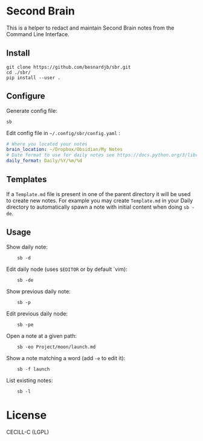 # Second Brain

This is a helper to redact and maintain Second Brain notes from the Command Line Interface.

## Install

```
git clone https://github.com/besnardjb/sbr.git
cd ./sbr/
pip install --user .
```

## Configure

Generate config file:

```
sb
```

Edit config file in `~/.config/sbr/config.yaml` :

```yaml
# Where you located your notes
brain_location: ~/Dropbox/Obsidian/My Notes
# Date format to use for daily notes see https://docs.python.org/3/library/datetime.html#strftime-and-strptime-format-codes
daily_format: Daily/%Y/%m/%d
```

## Templates

If a `Template.md` file is present in one of the parent directory it will be used to create new notes. For example you may create `Template.md` in your Daily directory to automatically spawn a note with initial content when doing `sb -de`.

## Usage

Show daily note:

        sb -d

Edit daily node (uses `$EDITOR` or by default `vim):

        sb -de

Show previous daily note:

        sb -p

Edit previous daily node:

        sb -pe

Open a note at a given path:

        sb -eo Project/moon/launch.md

Show a note matching a word (add `-e` to edit it):

        sb -f launch

List existing notes:

        sb -l

# License

CECILL-C (LGPL)

